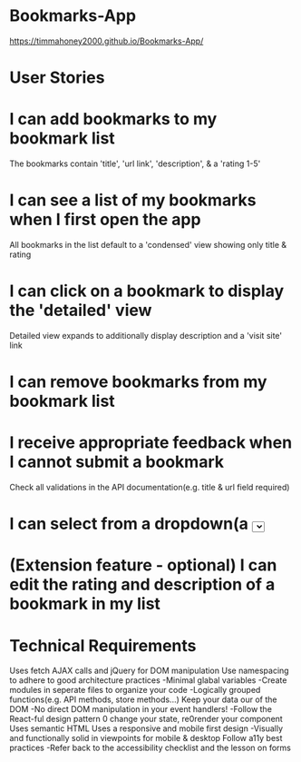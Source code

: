 # Bookmarks-App

https://timmahoney2000.github.io/Bookmarks-App/

# User Stories

# I can add bookmarks to my bookmark list
The bookmarks contain 'title', 'url link', 'description', & a 'rating 1-5'

# I can see a list of my bookmarks when I first open the app
All bookmarks in the list default to a 'condensed' view showing only title & rating

# I can click on a bookmark to display the 'detailed' view
Detailed view expands to additionally display description and a 'visit site' link

# I can remove bookmarks from my bookmark list

# I receive appropriate feedback when I cannot submit a bookmark
Check all validations in the API documentation(e.g. title & url field required)

# I can select from a dropdown(a <select> element) a 'minimum rating to filter the list by all bookmarks rated at or above the chosen selection

# (Extension feature - optional) I can edit the rating and description of a bookmark in my list

# Technical Requirements
Uses fetch AJAX calls and jQuery for DOM manipulation
Use namespacing to adhere to good architecture practices
 -Minimal glabal variables
 -Create modules in seperate files to organize your code
 -Logically grouped functions(e.g. API methods, store methods...)
 Keep your data our of the DOM
 -No direct DOM manipulation in your event handlers!
 -Follow the React-ful design pattern 0 change your state, re0render your component
 Uses semantic HTML
 Uses a responsive and mobile first design
 -Visually and functionally solid in viewpoints for mobile & desktop
 Follow a11y best practices
 -Refer back to the accessibility checklist and the lesson on forms

